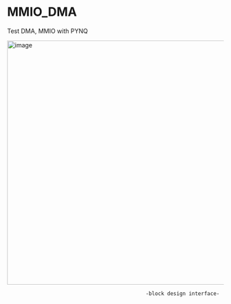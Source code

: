 # MMIO_DMA
Test DMA, MMIO with PYNQ

<img width="1328" height="569" alt="image" src="https://github.com/user-attachments/assets/48404251-738a-417a-9e04-9f76fea9cd16" />

                                                 -block design interface-
